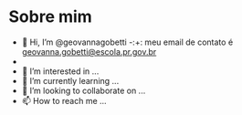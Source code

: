 # Sobre mim
- 👋 Hi, I’m @geovannagobetti
-:+: meu email de contato é geovanna.gobetti@escola.pr.gov.br
-
- 👀 I’m interested in ...
- 🌱 I’m currently learning ...
- 💞️ I’m looking to collaborate on ...
- 📫 How to reach me ...

<!---
geovannagobetti/geovannagobetti is a ✨ special ✨ repository because its `README.md` (this file) appears on your GitHub profile.
You can click the Preview link to take a look at your changes.
--->

